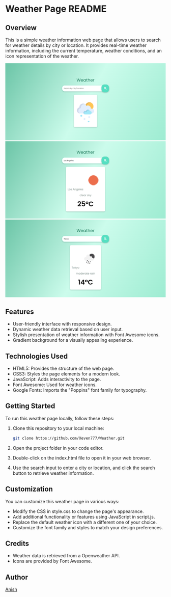 # Weather Page README

## Overview

This is a simple weather information web page that allows users to search for weather details by city or location. It provides real-time weather information, including the current temperature, weather conditions, and an icon representation of the weather.

![Weather Page Screenshot](img/Site.png)
![Los Angeles Screenshot](img/LA.png)![Tokyo Screenshot](img/Tokyo.png)

## Features

- User-friendly interface with responsive design.
- Dynamic weather data retrieval based on user input.
- Stylish presentation of weather information with Font Awesome icons.
- Gradient background for a visually appealing experience.

## Technologies Used

- HTML5: Provides the structure of the web page.
- CSS3: Styles the page elements for a modern look.
- JavaScript: Adds interactivity to the page.
- Font Awesome: Used for weather icons.
- Google Fonts: Imports the "Poppins" font family for typography.

## Getting Started

To run this weather page locally, follow these steps:

1. Clone this repository to your local machine:

   ```bash
   git clone https://github.com/Xeven777/Weather.git
   ```
2. Open the project folder in your code editor.

3. Double-click on the index.html file to open it in your web browser.

4. Use the search input to enter a city or location, and click the search button to retrieve weather information.

## Customization
You can customize this weather page in various ways:

- Modify the CSS in style.css to change the page's appearance.
- Add additional functionality or features using JavaScript in script.js.
- Replace the default weather icon with a different one of your choice.
- Customize the font family and styles to match your design preferences.

## Credits
- Weather data is retrieved from a Openweather API.
- Icons are provided by Font Awesome.


## Author
[Anish](https://github.com/Xeven777)
